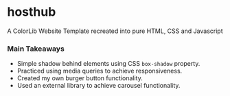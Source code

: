 # hosthub
A ColorLib Website Template recreated into pure HTML, CSS and Javascript

### Main Takeaways
* Simple shadow behind elements using CSS `box-shadow` property.
* Practiced using media queries to achieve responsiveness.
* Created my own burger button functionality.
* Used an external library to achieve carousel functionality.
